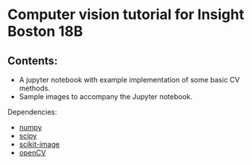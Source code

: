 # Computer vision tutorial for Insight Boston 18B

## Contents:

- A jupyter notebook with example implementation of some basic CV methods.
- Sample images to accompany the Jupyter notebook.

Dependencies:
- [numpy](http://www.numpy.org/)
- [scipy](https://www.scipy.org/)
- [scikit-image](http://scikit-image.org/)
- [openCV](https://docs.opencv.org/3.0-beta/doc/py_tutorials/py_tutorials.html)
